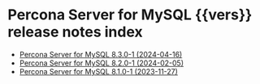 # Percona Server for MySQL {{vers}} release notes index

* [Percona Server for MySQL 8.3.0-1 (2024-04-16)](8.3.0-1.md)
* [Percona Server for MySQL 8.2.0-1 (2024-02-05)](8.2.0-1.md)
* [Percona Server for MySQL 8.1.0-1 (2023-11-27)](8.1.0-1.md)



